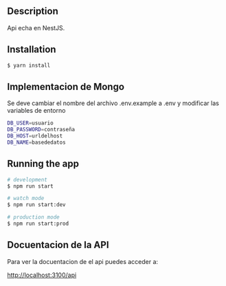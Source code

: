 
## Description

Api echa en NestJS.

## Installation

```bash
$ yarn install
```

## Implementacion de Mongo
Se deve cambiar el nombre del archivo .env.example a .env y modificar las variables de entorno
```bash
DB_USER=usuario
DB_PASSWORD=contraseña
DB_HOST=urldelhost
DB_NAME=basededatos

```

## Running the app

```bash
# development
$ npm run start

# watch mode
$ npm run start:dev

# production mode
$ npm run start:prod
```

## Docuentacion de la API

Para ver la docuentacion de el api puedes acceder a:

[http://localhost:3100/api](http://localhost:3100/api)

